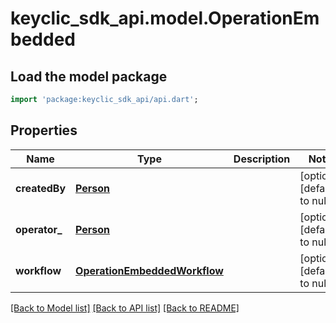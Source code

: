 # keyclic_sdk_api.model.OperationEmbedded

## Load the model package
```dart
import 'package:keyclic_sdk_api/api.dart';
```

## Properties
Name | Type | Description | Notes
------------ | ------------- | ------------- | -------------
**createdBy** | [**Person**](Person.md) |  | [optional] [default to null]
**operator_** | [**Person**](Person.md) |  | [optional] [default to null]
**workflow** | [**OperationEmbeddedWorkflow**](OperationEmbeddedWorkflow.md) |  | [optional] [default to null]

[[Back to Model list]](../README.md#documentation-for-models) [[Back to API list]](../README.md#documentation-for-api-endpoints) [[Back to README]](../README.md)


